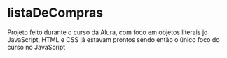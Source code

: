 # listaDeCompras
Projeto feito durante o curso da Alura, com foco em objetos literais jo JavaScript, HTML e CSS já estavam prontos sendo então o único foco do curso no JavaScript
